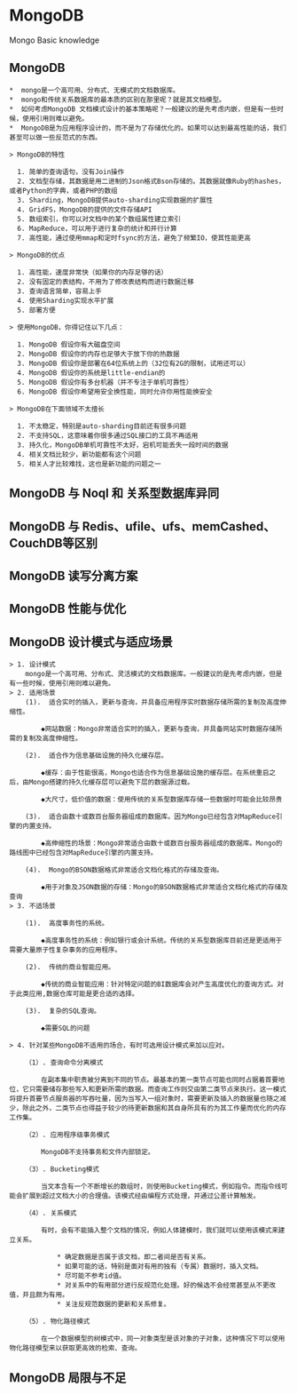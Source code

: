 # MongoDB
Mongo Basic knowledge

## MongoDB

    *  mongo是一个高可用、分布式、无模式的文档数据库。
    *  mongo和传统关系数据库的最本质的区别在那里呢？就是其文档模型。
    *  如何考虑MongoDB 文档模式设计的基本策略呢？一般建议的是先考虑内嵌，但是有一些时候，使用引用则难以避免。
    *  MongoDB是为应用程序设计的，而不是为了存储优化的。如果可以达到最高性能的话，我们甚至可以做一些反范式的东西。

    > MongoDB的特性

      1. 简单的查询语句，没有Join操作
      2. 文档型存储，其数据是用二进制的Json格式Bson存储的。其数据就像Ruby的hashes，或者Python的字典，或者PHP的数组
      3. Sharding，MongoDB提供auto-sharding实现数据的扩展性
      4. GridFS，MongoDB的提供的文件存储API
      5. 数组索引，你可以对文档中的某个数组属性建立索引
      6. MapReduce，可以用于进行复杂的统计和并行计算
      7. 高性能，通过使用mmap和定时fsync的方法，避免了频繁IO，使其性能更高

    > MongoDB的优点

      1. 高性能，速度非常快（如果你的内存足够的话）
      2. 没有固定的表结构，不用为了修改表结构而进行数据迁移
      3. 查询语言简单，容易上手
      4. 使用Sharding实现水平扩展
      5. 部署方便

    > 使用MongoDB，你得记住以下几点：

      1. MongoDB 假设你有大磁盘空间
      2. MongoDB 假设你的内存也足够大于放下你的热数据
      3. MongoDB 假设你是部署在64位系统上的（32位有2G的限制，试用还可以）
      4. MongoDB 假设你的系统是little-endian的
      5. MongoDB 假设你有多台机器（并不专注于单机可靠性）
      6. MongoDB 假设你希望用安全换性能，同时允许你用性能换安全

    > MongoDB在下面领域不太擅长

      1. 不太稳定，特别是auto-sharding目前还有很多问题
      2. 不支持SQL，这意味着你很多通过SQL接口的工具不再适用
      3. 持久化，MongoDB单机可靠性不太好，宕机可能丢失一段时间的数据
      4. 相关文档比较少，新功能都有这个问题
      5. 相关人才比较难找，这也是新功能的问题之一

## MongoDB 与 Noql 和 关系型数据库异同

## MongoDB 与 Redis、ufile、ufs、memCashed、CouchDB等区别

## MongoDB 读写分离方案

## MongoDB 性能与优化

## MongoDB 设计模式与适应场景
    > 1. 设计模式
        mongo是一个高可用、分布式、灵活模式的文档数据库。一般建议的是先考虑内嵌，但是有一些时候，使用引用则难以避免。
    > 2. 适用场景
        (1).  适合实时的插入，更新与查询，并具备应用程序实时数据存储所需的复制及高度伸缩性。

         	◆网站数据：Mongo非常适合实时的插入，更新与查询，并具备网站实时数据存储所需的复制及高度伸缩性。

        (2).  适合作为信息基础设施的持久化缓存层。

         	◆缓存：由于性能很高，Mongo也适合作为信息基础设施的缓存层。在系统重启之后，由Mongo搭建的持久化缓存层可以避免下层的数据源过载。

         	◆大尺寸，低价值的数据：使用传统的关系型数据库存储一些数据时可能会比较昂贵

        (3).  适合由数十或数百台服务器组成的数据库。因为Mongo已经包含对MapReduce引擎的内置支持。

         	◆高伸缩性的场景：Mongo非常适合由数十或数百台服务器组成的数据库。Mongo的路线图中已经包含对MapReduce引擎的内置支持。

        (4).  Mongo的BSON数据格式非常适合文档化格式的存储及查询。

         	◆用于对象及JSON数据的存储：Mongo的BSON数据格式非常适合文档化格式的存储及查询
    > 3. 不适场景

        (1).  高度事务性的系统。

    	    ◆高度事务性的系统：例如银行或会计系统。传统的关系型数据库目前还是更适用于需要大量原子性复杂事务的应用程序。

        (2).  传统的商业智能应用。

    	    ◆传统的商业智能应用：针对特定问题的BI数据库会对产生高度优化的查询方式。对于此类应用,数据仓库可能是更合适的选择。

        (3).  复杂的SQL查询。

          	◆需要SQL的问题

    > 4. 针对某些MongoDB不适用的场合，有时可选用设计模式来加以应对。

        （1）. 查询命令分离模式

        	在副本集中职责被分离到不同的节点。最基本的第一类节点可能也同时占据着首要地位，它只需要储存那些写入和更新所需的数据。而查询工作则交由第二类节点来执行。这一模式将提升首要节点服务器的写吞吐量，因为当写入一组对象时，需要更新及插入的数据量也随之减少，除此之外，二类节点也得益于较少的待更新数据和其自身所具有的为其工作量而优化的内存工作集。

        （2）. 应用程序级事务模式

        	MongoDB不支持事务和文件内部锁定。

        （3）. Bucketing模式

        	当文本含有一个不断增长的数组时，则使用Bucketing模式，例如指令。而指令线可能会扩展到超过文档大小的合理值。该模式经由编程方式处理，并通过公差计算触发。

        （4）. 关系模式

        	有时，会有不能插入整个文档的情况，例如人体建模时，我们就可以使用该模式来建立关系。

        		* 确定数据是否属于该文档，即二者间是否有关系。
        		* 如果可能的话，特别是面对有用的独有（专属）数据时，插入文档。
        		* 尽可能不参考id值。
        		* 对关系中的有用部分进行反规范化处理。好的候选不会经常甚至从不更改值，并且颇为有用。
        		* 关注反规范数据的更新和关系修复。

        （5）. 物化路径模式

        	在一个数据模型的树模式中，同一对象类型是该对象的子对象，这种情况下可以使用物化路径模型来以获取更高效的检索、查询。


## MongoDB 局限与不足
